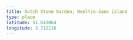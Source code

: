 ```yaml
---
title: Dutch Stone Garden, Neeltje-Jans island
type: place
latitude: 51.642064
longitude: 3.712216
---
```

